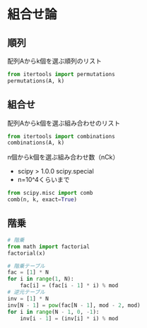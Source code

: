 # 組合せ論

## 順列

配列Aからk個を選ぶ順列のリスト

``` py
from itertools import permutations
permutations(A, k)
```

## 組合せ

配列Aからk個を選ぶ組み合わせのリスト

``` py
from itertools import combinations
combinations(A, k)
```

n個からk個を選ぶ組み合わせ数（nCk）

- scipy > 1.0.0 scipy.special
- n=10^4くらいまで

``` py
from scipy.misc import comb
comb(n, k, exact=True)
```

## 階乗

``` py
# 階乗
from math import factorial
factorial(x)

# 階乗テーブル
fac = [1] * N
for i in range(1, N):
    fac[i] = (fac[i - 1] * i) % mod
# 逆元テーブル
inv = [1] * N
inv[N - 1] = pow(fac[N - 1], mod - 2, mod)
for i in range(N - 1, 0, -1):
    inv[i - 1] = (inv[i] * i) % mod
```
